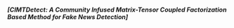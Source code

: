 ##### [CIMTDetect: A Community Infused Matrix-Tensor Coupled Factorization Based Method for Fake News Detection]